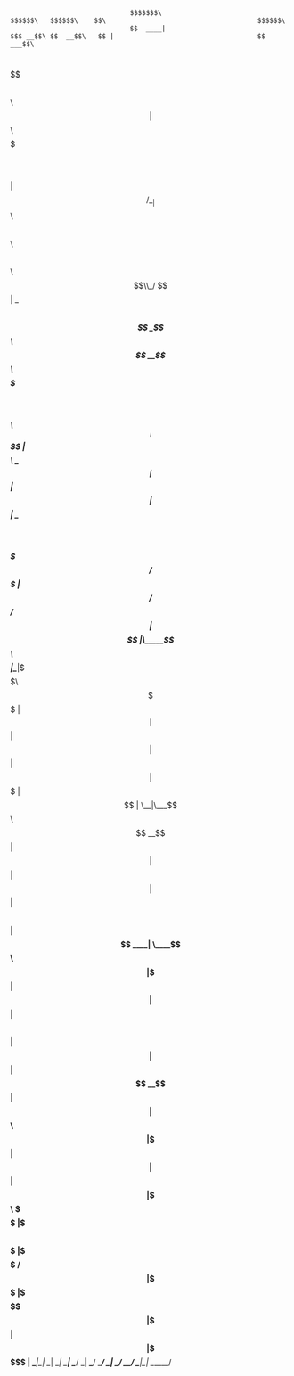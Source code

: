                                   $$$$$$$\                               $$$$$$\   $$$$$$\    $$\                                      $$$$$$\  
                                  $$  ____|                             $$$ __$$\ $$  __$$\   $$ |                                    $$ ___$$\ 
 $$$$$$\  $$$$$$\$$$$\   $$$$$$\  $$ |       $$$$$$\           $$$$$$$\ $$$$\ $$ |$$ /  \__|$$$$$$\   $$\  $$\  $$\  $$$$$$\   $$$$$$\\_/   $$ |
 \____$$\ $$  _$$  _$$\ $$  __$$\ $$$$$$$\  $$  __$$\ $$$$$$\ $$  _____|$$\$$\$$ |$$$$\     \_$$  _|  $$ | $$ | $$ | \____$$\ $$  __$$\ $$$$$ / 
 $$$$$$$ |$$ / $$ / $$ |$$$$$$$$ |\_____$$\ $$$$$$$$ |\______|\$$$$$$\  $$ \$$$$ |$$  _|      $$ |    $$ | $$ | $$ | $$$$$$$ |$$ |  \__|\___$$\ 
$$  __$$ |$$ | $$ | $$ |$$   ____|$$\   $$ |$$   ____|         \____$$\ $$ |\$$$ |$$ |        $$ |$$\ $$ | $$ | $$ |$$  __$$ |$$ |    $$\   $$ |
\$$$$$$$ |$$ | $$ | $$ |\$$$$$$$\ \$$$$$$  |\$$$$$$$\         $$$$$$$  |\$$$$$$  /$$ |        \$$$$  |\$$$$$\$$$$  |\$$$$$$$ |$$ |    \$$$$$$  |
 \_______|\__| \__| \__| \_______| \______/  \_______|        \_______/  \______/ \__|         \____/  \_____\____/  \_______|\__|     \______/

